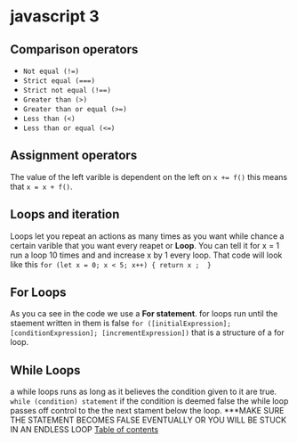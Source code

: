 # javascript 3

## Comparison operators

- `Not equal (!=)`
- `Strict equal (===)`
- `Strict not equal (!==)`
- `Greater than (>)`
- `Greater than or equal (>=)`
- `Less than (<)`
- `Less than or equal (<=)`

## Assignment operators
The value of the left varible is dependent on the left on
`x += f()` this means that `x = x + f()`.

## Loops and iteration

Loops let you repeat an actions as many times as you want while chance a certain varible that you want every reapet or **Loop**. You can tell it for x = 1  run a loop 10 times and and increase x by 1 every loop. That code will look like this
`for (let x = 0; x < 5; x++) {
    return x ; 
}`
## For Loops

As you ca see in the code we use a **For statement**.
for loops run until the staement written in them is false
`for ([initialExpression]; [conditionExpression]; [incrementExpression])`
that is a structure of a for loop.

## While Loops

a while loops runs as long as it believes the condition given to it are true. `while (condition)
  statement`
  if the condition is deemed false the while loop passes off control to the the next stament below the loop.
  ***MAKE SURE THE STATEMENT BECOMES FALSE EVENTUALLY OR YOU WILL BE STUCK IN AN ENDLESS LOOP
[Table of contents](./README.md)